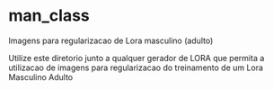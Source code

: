 # man_class
Imagens para regularizacao de Lora masculino (adulto)

Utilize este diretorio junto a qualquer gerador de LORA que permita a utilizacao
de imagens para regularizacao do treinamento de um Lora Masculino Adulto
